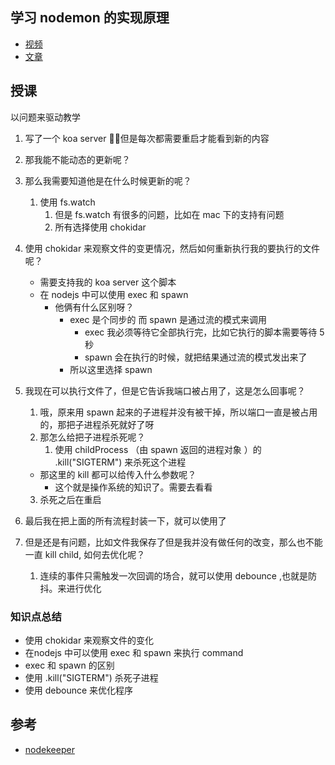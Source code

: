 ## 学习 nodemon 的实现原理

- [视频](https://www.bilibili.com/video/BV1Rf4y157ad)
- [文章](https://mp.weixin.qq.com/s/HHmVjCgAIe7WPJMPw-u0og)


## 授课
以问题来驱动教学

1. 写了一个 koa server ，但是每次都需要重启才能看到新的内容
2. 那我能不能动态的更新呢？
3. 那么我需要知道他是在什么时候更新的呢？
   1. 使用 fs.watch
      1. 但是 fs.watch 有很多的问题，比如在 mac 下的支持有问题
      2. 所有选择使用 chokidar 

4. 使用 chokidar 来观察文件的变更情况，然后如何重新执行我的要执行的文件呢？
   - 需要支持我的 koa server 这个脚本
   - 在 nodejs 中可以使用 exec 和 spawn 
     - 他俩有什么区别呀？
       - exec 是个同步的 而 spawn 是通过流的模式来调用
         - exec 我必须等待它全部执行完，比如它执行的脚本需要等待 5秒
         - spawn 会在执行的时候，就把结果通过流的模式发出来了
       - 所以这里选择 spawn

5. 我现在可以执行文件了，但是它告诉我端口被占用了，这是怎么回事呢？
   1. 哦，原来用 spawn 起来的子进程并没有被干掉，所以端口一直是被占用的，那把子进程杀死就好了呀
   2. 那怎么给把子进程杀死呢？
      1. 使用 childProcess （由 spawn 返回的进程对象 ）的 .kill("SIGTERM") 来杀死这个进程
	- 那这里的 kill 都可以给传入什么参数呢？
      	- 这个就是操作系统的知识了。需要去看看
   3. 杀死之后在重启


6. 最后我在把上面的所有流程封装一下，就可以使用了
7. 但是还是有问题，比如文件我保存了但是我并没有做任何的改变，那么也不能一直 kill child, 如何去优化呢？
   1. 连续的事件只需触发一次回调的场合，就可以使用 debounce ,也就是防抖。来进行优化

### 知识点总结
- 使用 chokidar 来观察文件的变化
- 在nodejs 中可以使用 exec 和 spawn 来执行 command
- exec 和 spawn 的区别
- 使用 .kill("SIGTERM") 杀死子进程
- 使用 debounce 来优化程序

## 参考
- [nodekeeper](https://github.com/Pankajtanwarbanna/nodekeeper)
